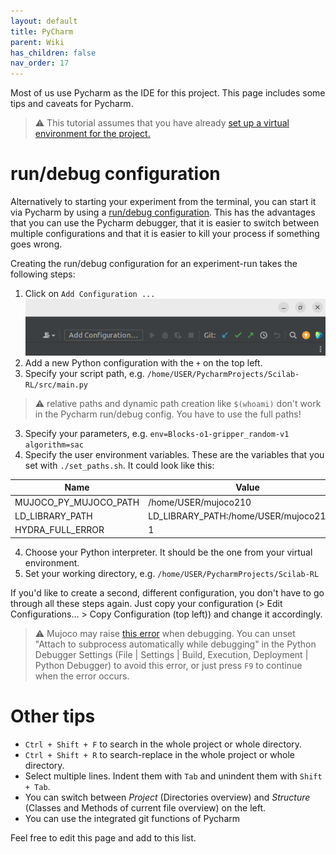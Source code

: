 ```yaml
---
layout: default
title: PyCharm
parent: Wiki
has_children: false
nav_order: 17
---
```


Most of us use Pycharm as the IDE for this project. This page includes some tips and caveats for Pycharm.

> ⚠️ This tutorial assumes that you have already [set up a virtual environment for the project.](Detailed-Instructions-for-installation-and-getting-started)

# run/debug configuration
Alternatively to starting your experiment from the terminal, you can start it via Pycharm by using a [run/debug configuration](https://www.jetbrains.com/help/pycharm/run-debug-configuration.html). This has the advantages that you can use the Pycharm debugger, that it is easier to switch between multiple configurations and that it is easier to kill your process if something goes wrong.

Creating the run/debug configuration for an experiment-run takes the following steps:
1. Click on `Add Configuration ...` ![image](uploads/2d225962e7792a85a63bc5977a7e363b/image.png)
2. Add a new Python configuration with the `+` on the top left. 
3. Specify your script path, e.g. `/home/USER/PycharmProjects/Scilab-RL/src/main.py`
> ⚠️ relative paths and dynamic path creation like `$(whoami)` don't work in the Pycharm run/debug config. You have to use the full paths!
3. Specify your parameters, e.g. `env=Blocks-o1-gripper_random-v1
algorithm=sac`
4. Specify the user environment variables. These are the variables that you set with `./set_paths.sh`. It could look like this:

| Name | Value |
| ------ | ------ |
| MUJOCO_PY_MUJOCO_PATH | /home/USER/mujoco210 |
| LD_LIBRARY_PATH | LD_LIBRARY_PATH:/home/USER/mujoco210/bin |
| HYDRA_FULL_ERROR | 1 |

4. Choose your Python interpreter. It should be the one from your virtual environment.
5. Set your working directory, e.g. `/home/USER/PycharmProjects/Scilab-RL`

If you'd like to create a second, different configuration, you don't have to go through all these steps again. Just copy your configuration (> Edit Configurations... > Copy Configuration (top left)) and change it accordingly.

> ⚠️  Mujoco may raise [this error](https://github.com/openai/mujoco-py/issues/544) when debugging. You can unset "Attach to subprocess automatically while debugging" in the Python Debugger Settings (File | Settings | Build, Execution, Deployment | Python Debugger) to avoid this error, or just press `F9` to continue when the error occurs.

# Other tips
- `Ctrl + Shift + F` to search in the whole project or whole directory. 
- `Ctrl + Shift + R` to search-replace in the whole project or whole directory. 
- Select multiple lines. Indent them with `Tab` and unindent them with `Shift + Tab`.
- You can switch between _Project_ (Directories overview) and _Structure_ (Classes and Methods of current file overview) on the left.
- You can use the integrated git functions of Pycharm

Feel free to edit this page and add to this list.
